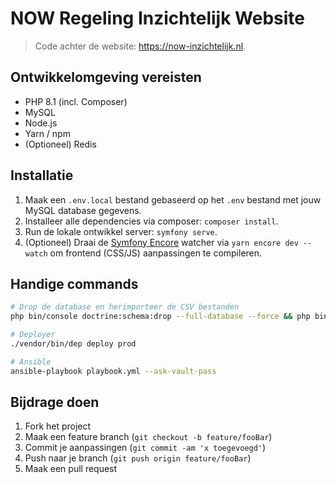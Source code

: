 # NOW Regeling Inzichtelijk Website
> Code achter de website: https://now-inzichtelijk.nl.

## Ontwikkelomgeving vereisten
- PHP 8.1 (incl. Composer)
- MySQL
- Node.js
- Yarn / npm
- (Optioneel) Redis

## Installatie

1. Maak een `.env.local` bestand gebaseerd op het `.env` bestand met jouw MySQL database gegevens.
2. Installeer alle dependencies via composer: `composer install`.
3. Run de lokale ontwikkel server: `symfony serve`.
4. (Optioneel) Draai de [Symfony Encore](https://symfony.com/doc/current/frontend.html) watcher via `yarn encore dev --watch` om frontend (CSS/JS) aanpassingen te compileren.

## Handige commands
```sh
# Drop de database en herimporteer de CSV bestanden
php bin/console doctrine:schema:drop --full-database --force && php bin/console doctrine:schema:update --force && php bin/console app:import-batch 1 && php bin/console app:import-batch 2 && php bin/console app:import-batch 3 && php bin/console app:import-batch 4 && php bin/console app:import-batch 5 && php bin/console app:import-batch 6 && php bin/console app:import-batch 7

# Deployer
./vendor/bin/dep deploy prod

# Ansible
ansible-playbook playbook.yml --ask-vault-pass
```

## Bijdrage doen

1. Fork het project
2. Maak een feature branch (`git checkout -b feature/fooBar`)
3. Commit je aanpassingen (`git commit -am 'x toegevoegd'`)
4. Push naar je branch (`git push origin feature/fooBar`)
5. Maak een pull request
